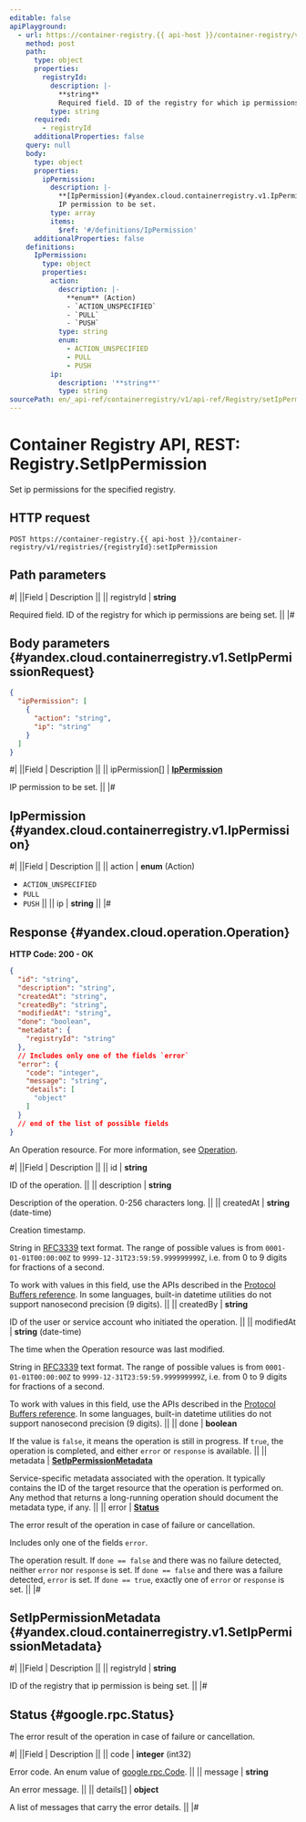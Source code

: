 ```yaml
---
editable: false
apiPlayground:
  - url: https://container-registry.{{ api-host }}/container-registry/v1/registries/{registryId}:setIpPermission
    method: post
    path:
      type: object
      properties:
        registryId:
          description: |-
            **string**
            Required field. ID of the registry for which ip permissions are being set.
          type: string
      required:
        - registryId
      additionalProperties: false
    query: null
    body:
      type: object
      properties:
        ipPermission:
          description: |-
            **[IpPermission](#yandex.cloud.containerregistry.v1.IpPermission)**
            IP permission to be set.
          type: array
          items:
            $ref: '#/definitions/IpPermission'
      additionalProperties: false
    definitions:
      IpPermission:
        type: object
        properties:
          action:
            description: |-
              **enum** (Action)
              - `ACTION_UNSPECIFIED`
              - `PULL`
              - `PUSH`
            type: string
            enum:
              - ACTION_UNSPECIFIED
              - PULL
              - PUSH
          ip:
            description: '**string**'
            type: string
sourcePath: en/_api-ref/containerregistry/v1/api-ref/Registry/setIpPermission.md
---
```


# Container Registry API, REST: Registry.SetIpPermission

Set ip permissions for the specified registry.

## HTTP request

```
POST https://container-registry.{{ api-host }}/container-registry/v1/registries/{registryId}:setIpPermission
```

## Path parameters

#|
||Field | Description ||
|| registryId | **string**

Required field. ID of the registry for which ip permissions are being set. ||
|#

## Body parameters {#yandex.cloud.containerregistry.v1.SetIpPermissionRequest}

```json
{
  "ipPermission": [
    {
      "action": "string",
      "ip": "string"
    }
  ]
}
```

#|
||Field | Description ||
|| ipPermission[] | **[IpPermission](#yandex.cloud.containerregistry.v1.IpPermission)**

IP permission to be set. ||
|#

## IpPermission {#yandex.cloud.containerregistry.v1.IpPermission}

#|
||Field | Description ||
|| action | **enum** (Action)

- `ACTION_UNSPECIFIED`
- `PULL`
- `PUSH` ||
|| ip | **string** ||
|#

## Response {#yandex.cloud.operation.Operation}

**HTTP Code: 200 - OK**

```json
{
  "id": "string",
  "description": "string",
  "createdAt": "string",
  "createdBy": "string",
  "modifiedAt": "string",
  "done": "boolean",
  "metadata": {
    "registryId": "string"
  },
  // Includes only one of the fields `error`
  "error": {
    "code": "integer",
    "message": "string",
    "details": [
      "object"
    ]
  }
  // end of the list of possible fields
}
```

An Operation resource. For more information, see [Operation](/docs/api-design-guide/concepts/operation).

#|
||Field | Description ||
|| id | **string**

ID of the operation. ||
|| description | **string**

Description of the operation. 0-256 characters long. ||
|| createdAt | **string** (date-time)

Creation timestamp.

String in [RFC3339](https://www.ietf.org/rfc/rfc3339.txt) text format. The range of possible values is from
`0001-01-01T00:00:00Z` to `9999-12-31T23:59:59.999999999Z`, i.e. from 0 to 9 digits for fractions of a second.

To work with values in this field, use the APIs described in the
[Protocol Buffers reference](https://developers.google.com/protocol-buffers/docs/reference/overview).
In some languages, built-in datetime utilities do not support nanosecond precision (9 digits). ||
|| createdBy | **string**

ID of the user or service account who initiated the operation. ||
|| modifiedAt | **string** (date-time)

The time when the Operation resource was last modified.

String in [RFC3339](https://www.ietf.org/rfc/rfc3339.txt) text format. The range of possible values is from
`0001-01-01T00:00:00Z` to `9999-12-31T23:59:59.999999999Z`, i.e. from 0 to 9 digits for fractions of a second.

To work with values in this field, use the APIs described in the
[Protocol Buffers reference](https://developers.google.com/protocol-buffers/docs/reference/overview).
In some languages, built-in datetime utilities do not support nanosecond precision (9 digits). ||
|| done | **boolean**

If the value is `false`, it means the operation is still in progress.
If `true`, the operation is completed, and either `error` or `response` is available. ||
|| metadata | **[SetIpPermissionMetadata](#yandex.cloud.containerregistry.v1.SetIpPermissionMetadata)**

Service-specific metadata associated with the operation.
It typically contains the ID of the target resource that the operation is performed on.
Any method that returns a long-running operation should document the metadata type, if any. ||
|| error | **[Status](#google.rpc.Status)**

The error result of the operation in case of failure or cancellation.

Includes only one of the fields `error`.

The operation result.
If `done == false` and there was no failure detected, neither `error` nor `response` is set.
If `done == false` and there was a failure detected, `error` is set.
If `done == true`, exactly one of `error` or `response` is set. ||
|#

## SetIpPermissionMetadata {#yandex.cloud.containerregistry.v1.SetIpPermissionMetadata}

#|
||Field | Description ||
|| registryId | **string**

ID of the registry that ip permission is being set. ||
|#

## Status {#google.rpc.Status}

The error result of the operation in case of failure or cancellation.

#|
||Field | Description ||
|| code | **integer** (int32)

Error code. An enum value of [google.rpc.Code](https://github.com/googleapis/googleapis/blob/master/google/rpc/code.proto). ||
|| message | **string**

An error message. ||
|| details[] | **object**

A list of messages that carry the error details. ||
|#